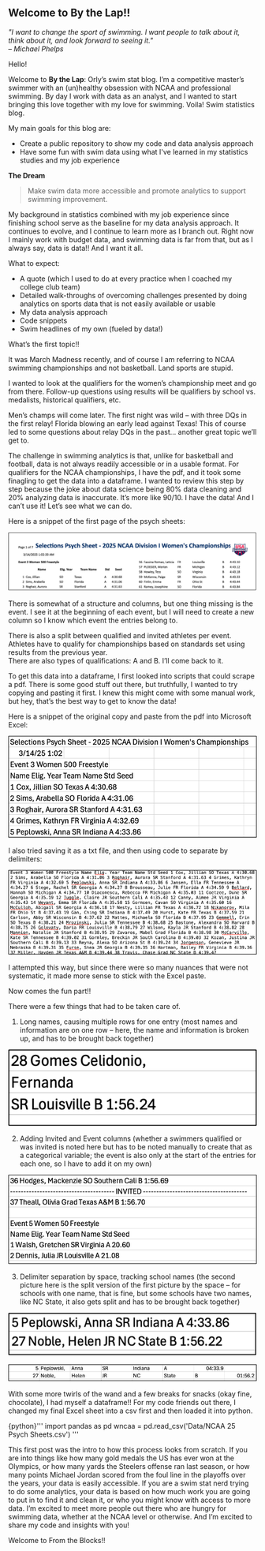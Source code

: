 ## Welcome to By the Lap!!

*"I want to change the sport of swimming. I want people to talk about it, think about it, and look forward to seeing it."  
– Michael Phelps*

Hello!

Welcome to **By the Lap**: Orly’s swim stat blog. 
I’m a competitive master’s swimmer with an (un)healthy obsession with NCAA and professional swimming. 
By day I work with data as an analyst, and I wanted to start bringing this love together with my love for swimming. 
Voila! Swim statistics blog.  

My main goals for this blog are:  
+ Create a public repository to show my code and data analysis approach
+ Have some fun with swim data using what I've learned in my statistics studies and my job experience

**The Dream** 
> Make swim data more accessible and promote analytics to support swimming improvement.

My background in statistics combined with my job experience since finishing school serve as the baseline for my data analysis approach. 
It continues to evolve, and I continue to learn more as I branch out. 
Right now I mainly work with budget data, and swimming data is far from that, but as I always say, data is data!! 
And I want it all.

What to expect:
+ A quote (which I used to do at every practice when I coached my college club team)
+ Detailed walk-throughs of overcoming challenges presented by doing analytics on sports data that is not easily available or usable
+ My data analysis approach
+ Code snippets
+ Swim headlines of my own (fueled by data!)

What’s the first topic!!

It was March Madness recently, and of course I am referring to NCAA swimming championships and not basketball. 
Land sports are stupid.

I wanted to look at the qualifiers for the women’s championship meet and go from there. 
Follow-up questions using results will be qualifiers by school vs. medalists, historical qualifiers, etc.

Men’s champs will come later. 
The first night was wild – with three DQs in the first relay! 
Florida blowing an early lead against Texas! 
This of course led to some questions about relay DQs in the past… another great topic we’ll get to.

The challenge in swimming analytics is that, unlike for basketball and football, data is not always readily accessible or in a usable format. 
For qualifiers for the NCAA championships, I have the pdf, and it took some finagling to get the data into a dataframe. 
I wanted to review this step by step because the joke about data science being 80% data cleaning and 20% analyzing data is inaccurate. 
It’s more like 90/10. I have the data! And I can’t use it! 
Let’s see what we can do.

Here is a snippet of the first page of the psych sheets:

![Pysch Sheets](/images/Picture1.png)

There is somewhat of a structure and columns, but one thing missing is the event. 
I see it at the beginning of each event, but I will need to create a new column so I know which event the entries belong to.

There is also a split between qualified and invited athletes per event. 
Athletes have to qualify for championships based on standards set using results from the previous year.  
There are also types of qualifications: A and B. I’ll come back to it.

To get this data into a dataframe, I first looked into scripts that could scrape a pdf. 
There is some good stuff out there, but truthfully, I wanted to try copying and pasting it first. 
I knew this might come with some manual work, but hey, that’s the best way to get to know the data! 

Here is a snippet of the original copy and paste from the pdf into Microsoft Excel:

![Excel Paste](/images/Picture2.png)

I also tried saving it as a txt file, and then using code to separate by delimiters:

![TXT File](/images/Picture3.png)

I attempted this way, but since there were so many nuances that were not systematic, it made more sense to stick with the Excel paste.

Now comes the fun part!!

There were a few things that had to be taken care of.

1. Long names, causing multiple rows for one entry (most names and information are on one row – here, the name and information is broken up, and has to be brought back together)

![Long Names](/images/Picture4.png)

2. Adding Invited and Event columns (whether a swimmers qualified or was invited is noted here but has to be noted manually to create that as a categorical variable; the event is also only at the start of the entries for each one, so I have to add it on my own)

![New Fields](/images/Picture5.png)

3. Delimiter separation by space, tracking school names (the second picture here is the split version of the first picture by the space – for schools with one name, that is fine, but some schools have two names, like NC State, it also gets split and has to be brought back together)

![Original](/images/Picture6.png)

![Delimiter Split](/images/Picture7.png)

With some more twirls of the wand and a few breaks for snacks (okay fine, chocolate), I had myself a dataframe!! 
For my code friends out there, I changed my final Excel sheet into a csv first and then loaded it into python.

{python}'''
import pandas as pd
wncaa = pd.read_csv('Data/NCAA 25 Psych Sheets.csv')
'''

This first post was the intro to how this process looks from scratch. 
If you are into things like how many gold medals the US has ever won at the Olympics, or how many yards the Steelers offense ran last season, or how many points Michael Jordan scored from the foul line in the playoffs over the years, your data is easily accessible. 
If you are a swim stat nerd trying to do some analytics, your data is based on how much work you are going to put in to find it and clean it, or who you might know with access to more data. 
I’m excited to meet more people out there who are hungry for swimming data, whether at the NCAA level or otherwise. 
And I’m excited to share my code and insights with you! 

Welcome to From the Blocks!!


